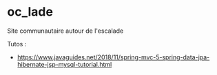 # oc_lade
Site communautaire autour de l'escalade

Tutos :
- https://www.javaguides.net/2018/11/spring-mvc-5-spring-data-jpa-hibernate-jsp-mysql-tutorial.html